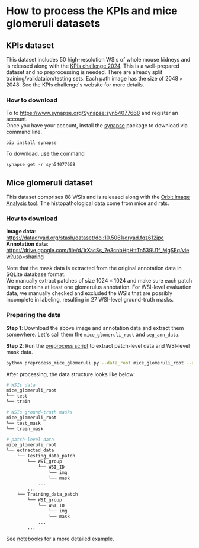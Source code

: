 # How to process the KPIs and mice glomeruli datasets

## KPIs dataset
This dataset includes 50 high-resolution WSIs of whole mouse kidneys and is released along with the [KPIs challenge 2024](https://sites.google.com/view/kpis2024/).
This is a well-prepared dataset and no preprocessing is needed. There are already split training/validataion/testing sets. Each path image has the size of $2048\times2048$. See the KPIs challenge's website for more details.

### How to download
To to https://www.synapse.org/Synapse:syn54077668 and register an account.  
Once you have your account, install the [synapse](https://pypi.org/project/synapse/) package to download via command line.
```shell
pip install synapse
```
To download, use the command
```shell
synapse get -r syn54077668
```

## Mice glomeruli dataset
This dataset comprises 88 WSIs and is released along with the [Orbit Image Analysis tool](https://www.orbit.bio/). 
The histopathological data come from mice and rats.  

### How to download
**Image data**: https://datadryad.org/stash/dataset/doi:10.5061/dryad.fqz612jpc  
**Annotation data**: https://drive.google.com/file/d/1rXacSs_7e3cnbHpHttTn539U1f_MgSEq/view?usp=sharing  

Note that the mask data is extracted from the original annotation data in SQLite database format.  
We manually extract patches of size $1024\times1024$ and make sure each patch image contains at least one glomerulus annotation. 
For WSI-level evaluation data, we manually checked and excluded the WSIs that are possibly incomplete in labeling, resulting in 27 WSI-level ground-truth masks.  

### Preparing the data
**Step 1**: Download the above image and annotation data and extract them somewhere. Let's call them the `mice_glomeruli_root` and  `seg_ann_data`.  

**Step 2**: Run the [preprocess script](../scripts/preprocess_mice_glomeruli.py) to extract patch-level data and WSI-level mask data. 
```bash
python preprocess_mice_glomeruli.py --data_root mice_glomeruli_root --ann_root seg_ann_data --crop_size 1024
```

After processing, the data structure looks like below:
```bash
# WSIs data
mice_glomeruli_root
└── test
└── train

# WSIs ground-truth masks
mice_glomeruli_root
└── test_mask
└── train_mask

# patch-level data
mice_glomeruli_root
└── extracted_data
    └── Testing_data_patch
        └── WSI_group
            └── WSI_ID
                └── img
                └── mask
            ...
        ...
    └── Training_data_patch
        └── WSI_group
            └── WSI_ID
                └── img
                └── mask
            ...
        ...
```

See [notebooks](../notebooks/) for a more detailed example.